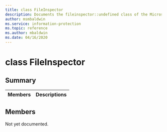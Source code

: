 ```yaml
---
title: class FileInspector 
description: Documents the fileinspector::undefined class of the Microsoft Information Protection (MIP) SDK.
author: msmbaldwin
ms.service: information-protection
ms.topic: reference
ms.author: mbaldwin
ms.date: 04/16/2020
---
```


# class FileInspector 
  
## Summary
 Members                        | Descriptions                                
--------------------------------|---------------------------------------------
  
## Members
Not yet documented.
